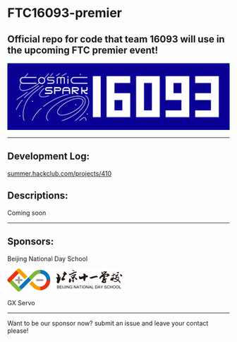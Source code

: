 # FTC16093-premier

## Official repo for code that team 16093 will use in the upcoming FTC premier event!

![banner](assets/banner.png)

---

## Development Log:

[summer.hackclub.com/projects/410](https://summer.hackclub.com/projects/410)

## Descriptions:

Coming soon

---

## Sponsors:

Beijing National Day School

![BNDS logo](assets/bnds_logo.png)

GX Servo

---

Want to be our sponsor now? submit an issue and leave your contact please!
